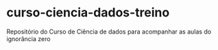 # curso-ciencia-dados-treino
Repositório do Curso de Ciência de dados para acompanhar as aulas do ignorância zero 
